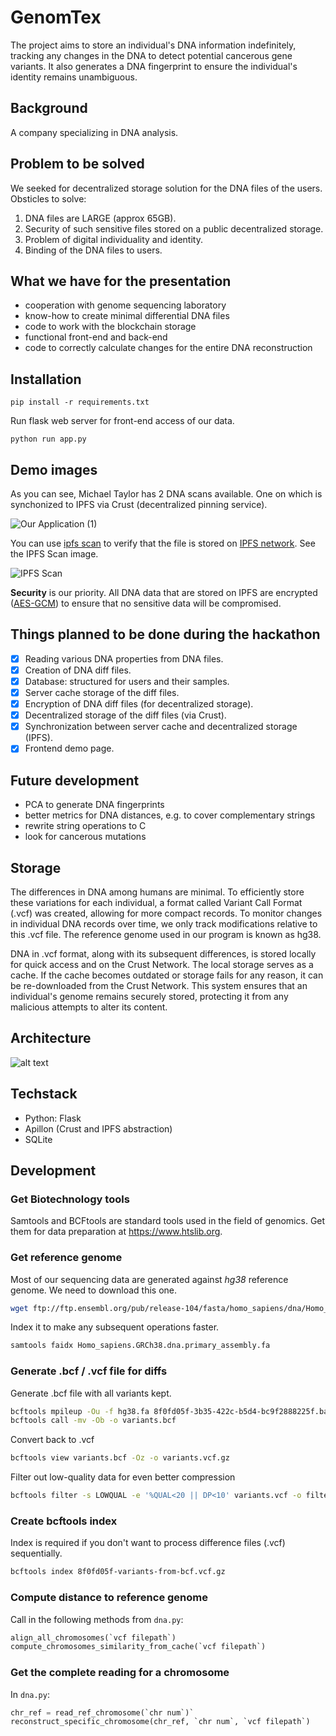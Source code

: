 # GenomTex

The project aims to store an individual's DNA information indefinitely, tracking any changes in
the DNA to detect potential cancerous gene variants. It also generates a DNA fingerprint to ensure
the individual's identity remains unambiguous.

## Background

A company specializing in DNA analysis.

## Problem to be solved

We seeked for decentralized storage solution for the DNA files of the users. Obsticles to solve:

1. DNA files are LARGE (approx 65GB).
2. Security of such sensitive files stored on a public decentralized storage.
3. Problem of digital individuality and identity.
4. Binding of the DNA files to users.

## What we have for the presentation

  - cooperation with genome sequencing laboratory
  - know-how to create minimal differential DNA files
  - code to work with the blockchain storage
  - functional front-end and back-end
  - code to correctly calculate changes for the entire DNA reconstruction

## Installation

`pip install -r requirements.txt`

Run flask web server for front-end access of our data.

`python run app.py`

## Demo images

As you can see, Michael Taylor has 2 DNA scans available. One on which is synchonized to IPFS via Crust (decentralized pinning service).

![Our Application (1)](image-1.png)

You can use [ipfs scan](https://ipfs-scan.io) to verify that the file is stored on [IPFS network](https://https://ipfs.tech/). See the IPFS Scan image.

![IPFS Scan](image.png)

**Security** is our priority. All DNA data that are stored on IPFS are encrypted ([AES-GCM]([url](https://www.techtarget.com/searchsecurity/definition/Advanced-Encryption-Standard))) to ensure that no sensitive data will be compromised.

## Things planned to be done during the hackathon

- [X] Reading various DNA properties from DNA files.
- [X] Creation of DNA diff files.
- [X] Database: structured for users and their samples.
- [X] Server cache storage of the diff files.
- [X] Encryption of DNA diff files (for decentralized storage).
- [X] Decentralized storage of the diff files (via Crust).
- [X] Synchronization between server cache and decentralized storage (IPFS).
- [X] Frontend demo page.

## Future development

- PCA to generate DNA fingerprints
- better metrics for DNA distances, e.g. to cover complementary strings
- rewrite string operations to C
- look for cancerous mutations

## Storage

The differences in DNA among humans are minimal. To efficiently store these variations for each individual,
a format called Variant Call Format (.vcf) was created, allowing for more compact records. To monitor changes
in individual DNA records over time, we only track modifications relative to this .vcf file. The reference
genome used in our program is known as hg38.

DNA in .vcf format, along with its subsequent differences, is stored locally for quick access and on the Crust Network.
The local storage serves as a cache. If the cache becomes outdated or storage fails for any reason, it can be
re-downloaded from the Crust Network. This system ensures that an individual's genome remains securely stored,
protecting it from any malicious attempts to alter its content.

## Architecture

![alt text](image-3.png)


## Techstack

- Python: Flask
- Apillon (Crust and IPFS abstraction)
- SQLite

## Development

### Get Biotechnology tools

Samtools and BCFtools are standard tools used in the field of genomics.
Get them for data preparation at <https://www.htslib.org>.

### Get reference genome

Most of our sequencing data are generated against *hg38* reference genome. We need to download this one.

```bash
wget ftp://ftp.ensembl.org/pub/release-104/fasta/homo_sapiens/dna/Homo_sapiens.GRCh38.dna.primary_assembly.fa.gz
```

Index it to make any subsequent operations faster.

```bash
samtools faidx Homo_sapiens.GRCh38.dna.primary_assembly.fa
```

### Generate .bcf / .vcf file for diffs

Generate .bcf file with all variants kept.

```bash
bcftools mpileup -Ou -f hg38.fa 8f0fd05f-3b35-422c-b5d4-bc9f2888225f.bam | \
bcftools call -mv -Ob -o variants.bcf
```

Convert back to .vcf

```bash
bcftools view variants.bcf -Oz -o variants.vcf.gz
```

Filter out low-quality data for even better compression

```bash
bcftools filter -s LOWQUAL -e '%QUAL<20 || DP<10' variants.vcf -o filtered_variants.vcf
```

### Create bcftools index

Index is required if you don't want to process difference files (.vcf) sequentially.

```bash
bcftools index 8f0fd05f-variants-from-bcf.vcf.gz
```

### Compute distance to reference genome

Call in the following methods from `dna.py`:

```python
align_all_chromosomes(`vcf filepath`)
compute_chromosomes_similarity_from_cache(`vcf filepath`)
```

### Get the complete reading for a chromosome

In `dna.py`:

```python
chr_ref = read_ref_chromosome(`chr num`)`
reconstruct_specific_chromosome(chr_ref, `chr num`, `vcf filepath`)
```


